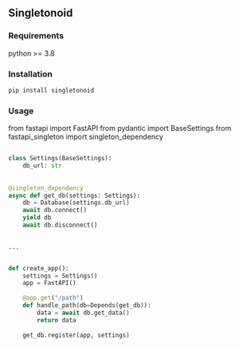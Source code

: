 Singletonoid
----------------------------

### Requirements

python >= 3.8

### Installation

```sh
pip install singletonoid
```

### Usage

from fastapi import FastAPI
from pydantic import BaseSettings
from fastapi_singleton import singleton_dependency


```python

class Settings(BaseSettings):
    db_url: str
    
    
@singleton_dependency
async def get_db(settings: Settings):
    db = Database(settings.db_url)
    await db.connect()
    yield db
    await db.disconnect()
    

...


def create_app():
    settings = Settings()
    app = FastAPI()
    
    @app.get("/path")
    def handle_path(db=Depends(get_db)):
        data = await db.get_data()
        return data
    
    get_db.register(app, settings)
```
